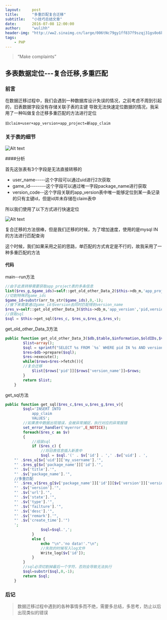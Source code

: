 ```yaml
---
layout:     post
title:      "多重匹配复合迁移"
subtitle:   "小技巧总结文章"
date:       2016-07-08 12:00:00
author:     "wulihh"
header-img: "http://ww2.sinaimg.cn/large/006tNc79gy1ff837f9szqj31gs0o6k4a.jpg"
tags:
    - PHP
---
```

> “Make complaints”


## 多表数据定位---复合迁移,多重匹配

### 前言

在数据迁移过程中，我们会遇到一种数据库设计失误的情况，之前考虑不周到引起的，旧表数据字段没有存储关联子表的主键
导致无法快速定位数据的情况，我采用了一种叫做复合迁移多重匹配的方法进行定位

``` mysql
旧claim+user+app_version+app_project=新app_claim
```

### 关于表的细节

![Alt text](https://aa4933.github.io/img/post_other_img/post_07_13.png)

####分析

首先这张表有3个字段是无法直接转移的
* user_name-----这个字段可以通过uid进行2次获取
* game_id--------这个字段可以通过唯一字段package_name进行获取
* version_code--这个字段关联的app_version表中唯一能够定位到某一条记录的只有主键id，但是id并未存储在claim表中

所以我们使用了以下方式进行快速定位

![Alt text](https://aa4933.github.io/img/post_other_img/post_07_13_2.png)

复合迁移的方法很棒，但是我们迁移的时候，为了增加速度，使用的是mysql IN的方法进行匹配查询

这个时候，我们如果采用之前的思路，单匹配的方式肯定是不行的，故我采用了一种多重匹配的方法

#### 代码

main--run方法

``` php
//由于此表转移需要获取app_project表的多条信息
list($res_g,$game_ids)=self::get_old_other_Data_2($this->db_m,'app_project','package_name,id','('.$name.')');
//切割特殊的game_ids
$game_id=substr(arr_to_str($game_ids),0,-1);
//接下来需要通过game_id与version去同时匹配得到version_name
$res_v=self::get_old_other_Data_3($this->db_m,'app_version','pid,version_name,version_code','('.$game_id.')','('.$version.')');
//获取sql
$sql = $this->get_sql($res_c, $res_u,$res_g,$res_v);
```

get_old_other_Data_3方法

``` php
public function get_old_other_Data_3($db,$table,$information,$oldIDs,$version){
        $list=array();
        $sql = sprintf("SELECT %s FROM `%s` WHERE pid IN %s AND version_name IN %s;",$information,$table,$oldIDs,$version);
        $res=$db->prepare($sql);
        $res->execute();
        while($rows=$res->fetch()){
        //复合迁移
            $list[$rows['pid']][$rows['version_name']]=$rows;
        }
        return $list;
    }
```

get_sql方法

``` php
public function get_sql($res_c,$res_u,$res_g,$res_v){
        $sql='INSERT INTO
            app_claim
            VALUES';
        //如果表中数据出现错误，会被异常捕捉，执行对应的异常报错
        set_error_handler('myerror',E_NOTICE);
        foreach($res_c as $v)
        {
            //组装sql
            if ($res_c) {
                //将旧表信息插入新表中
                $sql = $sql.'(' . $v['id'] . ',' .$v['uid'] . ',
    "' .$res_u[$v['uid']]['my_username'].'",
    "' .$res_g[$v['package_name']]['id'].'",
    "' .$v['title'].'",
    "' .$v['package_name'].'",
    //多重匹配
    "' .$res_v[$res_g[$v['package_name']]['id']][$v['version']]['version_code'].'",
    "' .$v['version'].'",
    "' .$v['url'].'",
    "' .$v['state'].'",
    "' .$v['type'].'",
    "' .$v['failture'].'",
    "' .$v['desc'].'",
    "' .$v['remark'].'",
    "' .$v['create_time'].'")
    ';
                $sql=$sql.',';
            }
            else {
                echo "\n".'no data!'."\n";
                //失败的时候写入log文件
                Write_log($v['id']);
            }
        }
        //sql必须切割掉最后一个字符，否则会导致无法执行
        $sql=substr($sql,0,-1);
        return $sql;
    }
```

### 后记

>数据迁移过程中遇到的各种事情多而不绝，需要多总结，多思考，防止以后出现类似的错误
 

